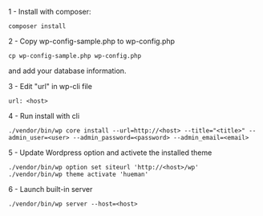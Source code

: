 1 - Install with composer: 

    composer install

2 - Copy wp-config-sample.php to wp-config.php 

    cp wp-config-sample.php wp-config.php

and add your database information.

3  - Edit "url" in wp-cli file

    url: <host>

4 - Run install with cli 

    ./vendor/bin/wp core install --url=http://<host> --title="<title>" --admin_user=<user> --admin_password=<password> --admin_email=<email>
    
5 - Update Wordpress option and activete the installed theme

    ./vendor/bin/wp option set siteurl 'http://<host>/wp'
    ./vendor/bin/wp theme activate 'hueman'

6 - Launch built-in server

    ./vendor/bin/wp server --host=<host>

